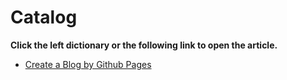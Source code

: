 # Catalog

**Click the left dictionary or the following link to open the article.**

- [Create a Blog by Github Pages](./github_pages_blog.md)













<!-- Google tag (gtag.js) --> <script async src="https://www.googletagmanager.com/gtag/js?id=G-HBS60FDTSC"></script> <script>  window.dataLayer = window.dataLayer || [];  function gtag(){dataLayer.push(arguments);}  gtag('js', new Date());   gtag('config', 'G-HBS60FDTSC'); </script>
